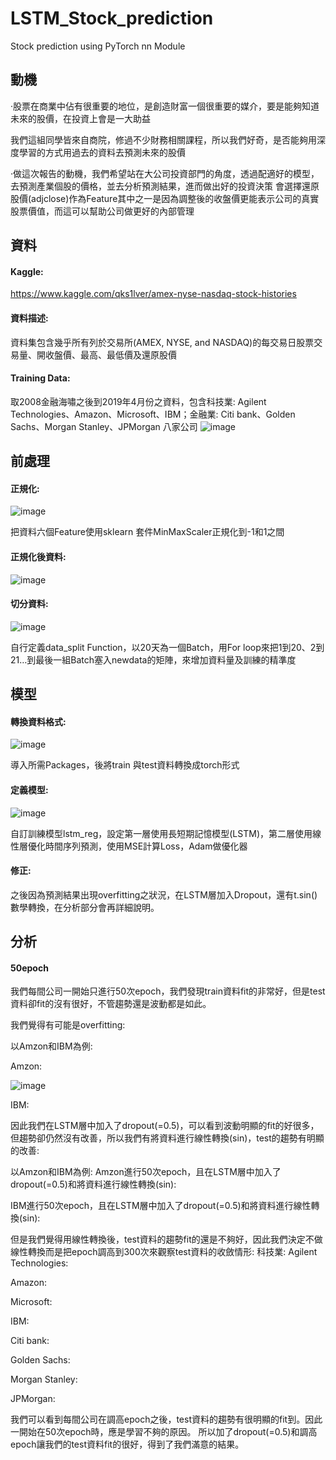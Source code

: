 # LSTM_Stock_prediction
Stock prediction using PyTorch nn Module 

## 動機

·股票在商業中佔有很重要的地位，是創造財富一個很重要的媒介，要是能夠知道未來的股價，在投資上會是一大助益

我們這組同學皆來自商院，修過不少財務相關課程，所以我們好奇，是否能夠用深度學習的方式用過去的資料去預測未來的股價

·做這次報告的動機，我們希望站在大公司投資部門的角度，透過配適好的模型，去預測產業個股的價格，並去分析預測結果，進而做出好的投資決策
會選擇還原股價(adjclose)作為Feature其中之一是因為調整後的收盤價更能表示公司的真實股票價值，而這可以幫助公司做更好的內部管理

## 資料

#### Kaggle: 
https://www.kaggle.com/qks1lver/amex-nyse-nasdaq-stock-histories

#### 資料描述: 
資料集包含幾乎所有列於交易所(AMEX, NYSE, and NASDAQ)的每交易日股票交易量、開收盤價、最高、最低價及還原股價

#### Training Data: 
取2008金融海嘯之後到2019年4月份之資料，包含科技業: Agilent Technologies、Amazon、Microsoft、IBM；金融業: Citi bank、Golden Sachs、Morgan Stanley、JPMorgan 八家公司
![image](https://i.imgur.com/LPpb3J9.png)
     
## 前處理

#### 正規化:

 ![image](https://i.imgur.com/wEPIwco.png)
 
把資料六個Feature使用sklearn 套件MinMaxScaler正規化到-1和1之間

#### 正規化後資料:

 ![image](https://i.imgur.com/h95lI9N.png)
 
#### 切分資料:

 ![image](https://i.imgur.com/gWljT1F.png)
 
自行定義data_split Function，以20天為一個Batch，用For loop來把1到20、2到21…到最後一組Batch塞入newdata的矩陣，來增加資料量及訓練的精準度

## 模型

#### 轉換資料格式: 

![image](https://i.imgur.com/PcygCb1.png)

導入所需Packages，後將train 與test資料轉換成torch形式

#### 定義模型: 

![image](https://i.imgur.com/whgFnx1.png)

自訂訓練模型lstm_reg，設定第一層使用長短期記憶模型(LSTM)，第二層使用線性層優化時間序列預測，使用MSE計算Loss，Adam做優化器

#### 修正: 
之後因為預測結果出現overfitting之狀況，在LSTM層加入Dropout，還有t.sin()數學轉換，在分析部分會再詳細說明。

## 分析

#### 50epoch
我們每間公司一開始只進行50次epoch，我們發現train資料fit的非常好，但是test資料卻fit的沒有很好，不管趨勢還是波動都是如此。

我們覺得有可能是overfitting:

以Amzon和IBM為例:

Amzon:

![image](https://i.imgur.com/vRacRJ3.png)
 
IBM:
 
  
因此我們在LSTM層中加入了dropout(=0.5)，可以看到波動明顯的fit的好很多，但趨勢卻仍然沒有改善，所以我們有將資料進行線性轉換(sin)，test的趨勢有明顯的改善:


以Amzon和IBM為例:
Amzon進行50次epoch，且在LSTM層中加入了dropout(=0.5)和將資料進行線性轉換(sin):
 
  
IBM進行50次epoch，且在LSTM層中加入了dropout(=0.5)和將資料進行線性轉換(sin):
 
  







但是我們覺得用線性轉換後，test資料的趨勢fit的還是不夠好，因此我們決定不做線性轉換而是把epoch調高到300次來觀察test資料的收斂情形:
科技業:
Agilent Technologies:
 
  
Amazon:
 
 
Microsoft:
 
  
IBM:
 
  
Citi bank:
 
  
Golden Sachs:
 
  



Morgan Stanley:
 
  
JPMorgan:
 
  
我們可以看到每間公司在調高epoch之後，test資料的趨勢有很明顯的fit到。因此一開始在50次epoch時，應是學習不夠的原因。
所以加了dropout(=0.5)和調高epoch讓我們的test資料fit的很好，得到了我們滿意的結果。


